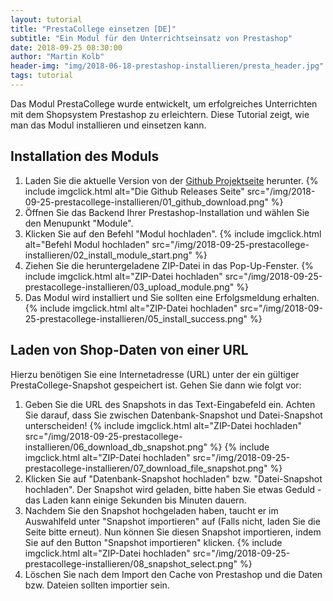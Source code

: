 ```yaml
---
layout: tutorial
title: "PrestaCollege einsetzen [DE]"
subtitle: "Ein Modul für den Unterrichtseinsatz von Prestashop"
date: 2018-09-25 08:30:00
author: "Martin Kolb"
header-img: "img/2018-06-18-prestashop-installieren/presta_header.jpg"
tags: tutorial
---
```


Das Modul PrestaCollege wurde entwickelt, um erfolgreiches Unterrichten mit dem Shopsystem Prestashop zu erleichtern. Diese Tutorial zeigt, wie man das Modul installieren und einsetzen kann.

## Installation des Moduls
1. Laden Sie die aktuelle Version von der [Github Projektseite](https://github.com/fitforecommerce/prestacollege/releases) herunter. {% include imgclick.html alt="Die Github Releases Seite" src="/img/2018-09-25-prestacollege-installieren/01_github_download.png" %}
2. Öffnen Sie das Backend Ihrer Prestashop-Installation und wählen Sie den Menupunkt "Module". 
3. Klicken Sie auf den Befehl "Modul hochladen". {% include imgclick.html alt="Befehl Modul hochladen" src="/img/2018-09-25-prestacollege-installieren/02_install_module_start.png" %}
4. Ziehen Sie die heruntergeladene ZIP-Datei in das Pop-Up-Fenster. {% include imgclick.html alt="ZIP-Datei hochladen" src="/img/2018-09-25-prestacollege-installieren/03_upload_module.png" %}
5. Das Modul wird installiert und Sie sollten eine Erfolgsmeldung erhalten.{% include imgclick.html alt="ZIP-Datei hochladen" src="/img/2018-09-25-prestacollege-installieren/05_install_success.png" %}

## Laden von Shop-Daten von einer URL
Hierzu benötigen Sie eine Internetadresse (URL) unter der ein gültiger PrestaCollege-Snapshot gespeichert ist. Gehen Sie dann wie folgt vor:

1. Geben Sie die URL des Snapshots in das Text-Eingabefeld ein. Achten Sie darauf, dass Sie zwischen Datenbank-Snapshot und Datei-Snapshot unterscheiden! {% include imgclick.html alt="ZIP-Datei hochladen" src="/img/2018-09-25-prestacollege-installieren/06_download_db_snapshot.png" %} {% include imgclick.html alt="ZIP-Datei hochladen" src="/img/2018-09-25-prestacollege-installieren/07_download_file_snapshot.png" %}
2. Klicken Sie auf "Datenbank-Snapshot hochladen" bzw. "Datei-Snapshot hochladen". Der Snapshot wird geladen, bitte haben Sie etwas Geduld - das Laden kann einige Sekunden bis Minuten dauern.
3. Nachdem Sie den Snapshot hochgeladen haben, taucht er im Auswahlfeld unter "Snapshot importieren" auf (Falls nicht, laden Sie die Seite bitte erneut). Nun können Sie diesen Snapshot importieren, indem Sie auf den Button "Snapshot importieren" klicken. {% include imgclick.html alt="ZIP-Datei hochladen" src="/img/2018-09-25-prestacollege-installieren/08_snapshot_select.png" %}
4. Löschen Sie nach dem Import den Cache von Prestashop und die Daten bzw. Dateien sollten importier sein.